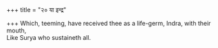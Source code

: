 +++
title = "२० या इन्द्र"

+++
Which, teeming, have received thee as a life-germ, Indra, with their mouth,  
     Like Surya who sustaineth all.